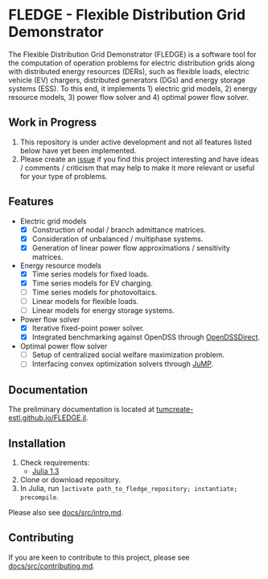 # FLEDGE - Flexible Distribution Grid Demonstrator

The Flexible Distribution Grid Demonstrator (FLEDGE) is a software tool for the computation of operation problems for electric distribution grids along with distributed energy resources (DERs), such as flexible loads, electric vehicle (EV) chargers, distributed generators (DGs) and energy storage systems (ESS). To this end, it implements 1) electric grid models, 2) energy resource models, 3) power flow solver and 4) optimal power flow solver.

## Work in Progress

1. This repository is under active development and not all features listed below have yet been implemented.
2. Please create an [issue](https://github.com/TUMCREATE-ESTL/FLEDGE.jl/issues) if you find this project interesting and have ideas / comments / criticism that may help to make it more relevant or useful for your type of problems.

## Features

- Electric grid models
    - [x] Construction of nodal / branch admittance matrices.
    - [x] Consideration of unbalanced / multiphase systems.
    - [x] Generation of linear power flow approximations / sensitivity matrices.
- Energy resource models
    - [x] Time series models for fixed loads.
    - [x] Time series models for EV charging.
    - [ ] Time series models for photovoltaics.
    - [ ] Linear models for flexible loads.
    - [ ] Linear models for energy storage systems.
- Power flow solver
    - [x] Iterative fixed-point power solver.
    - [x] Integrated benchmarking against OpenDSS through [OpenDSSDirect](https://github.com/dss-extensions/OpenDSSDirect.jl).
- Optimal power flow solver
    - [ ] Setup of centralized social welfare maximization problem.
    - [ ] Interfacing convex optimization solvers through [JuMP](https://github.com/JuliaOpt/JuMP.jl).

## Documentation

The preliminary documentation is located at [tumcreate-estl.github.io/FLEDGE.jl](https://tumcreate-estl.github.io/FLEDGE.jl/dev/).

## Installation

1. Check requirements:
    - [Julia 1.3](https://julialang.org/downloads/)
2. Clone or download repository.
3. In Julia, run `]activate path_to_fledge_repository; instantiate; precompile`.

Please also see [docs/src/intro.md](./docs/src/intro.md).

## Contributing

If you are keen to contribute to this project, please see [docs/src/contributing.md](./docs/src/contributing.md).
